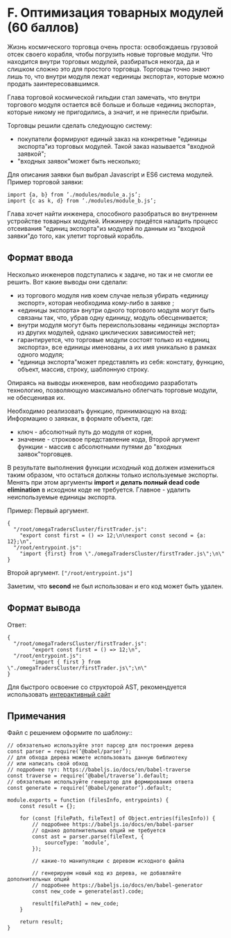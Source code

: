 # F. Оптимизация товарных модулей (60 баллов)

Жизнь космического торговца очень проста: освобождаешь грузовой отсек своего корабля, чтобы погрузить новые торговые модули. Что находится внутри торговых модулей, разбираться некогда, да и слишком сложно это для простого торговца. Торговцы точно знают лишь то, что внутри модуля лежат «единицы экспорта», которые можно продать заинтересовавшимся. 

Глава торговой космической гильдии стал замечать, что внутри торгового модуля остается всё больше и больше «единиц экспорта», которые никому не пригодились, а значит, и не принесли прибыли. 

Торговцы решили сделать следующую систему: 
- покупатели формируют единый заказ на конкретные "единицы экспорта"из торговых модулей. Такой заказ называется "входной заявкой"; 
- "входных заявок"может быть несколько;

Для описания заявки был выбрал Javascript и ES6 система модулей. Пример торговой заявки:

```
import {a, b} from ’./modules/module_a.js’;  
import {c as k, d} from ’./modules/module_b.js’;
```

Глава хочет найти инженера, способного разобраться во внутреннем устройстве товарных модулей. Инжинеру придётся наладить процесс отсеивания "единиц экспорта"из модулей по данным из "входной заявки"до того, как улетит торговый корабль.

## Формат ввода

Несколько инженеров подступались к задаче, но так и не смогли ее решить. Вот какие выводы они сделали: 
- из торгового модуля нив коем случае нельзя убирать «единицу экспорт», которая необходима кому-либо в заявке ; 
- «единицы экспорта» внутри одного торгового модуля могут быть связаны так, что, убрав одну единицу, модуль обесценивается; 
- внутри модуля могут быть переиспользованы «единицы экспорта» из других модулей, однако циклических зависимостей нет; 
- гарантируется, что торговые модули состоят только из «единиц экспорта», все единицы именованы, а их имя уникально в рамках одного модуля; 
- "единица экспорта"может представлять из себя: констату, функцию, объект, массив, строку, шаблонную строку.

Опираясь на выводы инженеров, вам необходимо разработать технологию, позволяющую максимально облегчать торговые модули, не обесценивая их.

Необходимо реализовать функцию, принимающую на вход: Информацию о заявках, в формате объекта, где: 
- ключ - абсолютный путь до модуля от корня, 
- значение - строковое представление кода, Второй аргумент функции - массив с абсолютными путями до "входных заявок"торговцев.

В результате выполнения функции исходный код должен измениться таким образом, что остаться должны только используемые экспорты. Менять при этом аргументы **import** и **делать полный dead code elimination** в исходном коде не требуется. Главное - удалить неиспользуемые единицы экспорта.

Пример: Первый аргумент.
```
{  
  "/root/omegaTradersCluster/firstTrader.js":  
    "export const first = () => 12;\n\nexport const second = {a: 12};\n",  
  "/root/entrypoint.js":  
    "import {first} from \"./omegaTradersCluster/firstTrader.js\";\n\"  
}
```

Второй аргумент.
`["/root/entrypoint.js"]`

Заметим, что **second** не был использован и его код может быть удален.

## Формат вывода

Ответ:
```
{  
  "/root/omegaTradersCluster/firstTrader.js":  
        "export const first = () => 12;\n",  
  "/root/entrypoint.js":  
        "import { first } from \"./omegaTradersCluster/firstTrader.js\";\n\"  
}
```

Для быстрого освоение со структорой AST, рекомендуется использовать [интерактивный сайт](https://astexplorer.net/#/gist/483d99247e5113d26017ec5426699913/e39116ec906cf2e887a8820b31688e74f9832935)

## Примечания
Файл с решением оформите по шаблону::

```
// обязательно используйте этот парсер для построения дерева  
const parser = require(’@babel/parser’);  
// для обхода дерева можете использовать данную библиотеку  
// или написать свой обход  
// подробнее тут: https://babeljs.io/docs/en/babel-traverse  
const traverse = require(’@babel/traverse’).default;  
// обязательно используйте генератор для формирования ответа  
const generate = require(’@babel/generator’).default;  
 
module.exports = function (filesInfo, entrypoints) {  
    const result = {};  
 
    for (const [filePath, fileText] of Object.entries(filesInfo)) {  
        // подробнее https://babeljs.io/docs/en/babel-parser  
        // однако дополнительных опций не требуется  
        const ast = parser.parse(fileText, {  
            sourceType: ’module’,  
        });  
 
        // какие-то манипуляции с деревом исходного файла  
 
        // генерируем новый код из дерева, не добавляйте дополнительных опций  
        // подробнее https://babeljs.io/docs/en/babel-generator  
        const new_code = generate(ast).code;  
 
        result[filePath] = new_code;  
    }  
 
    return result;  
}
```
